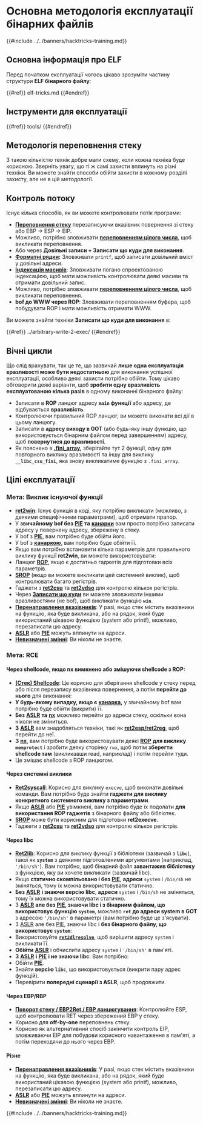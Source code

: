 # Основна методологія експлуатації бінарних файлів

{{#include ../../banners/hacktricks-training.md}}

## Основна інформація про ELF

Перед початком експлуатації чогось цікаво зрозуміти частину структури **ELF бінарного файлу**:

{{#ref}}
elf-tricks.md
{{#endref}}

## Інструменти для експлуатації

{{#ref}}
tools/
{{#endref}}

## Методологія переповнення стеку

З такою кількістю технік добре мати схему, коли кожна техніка буде корисною. Зверніть увагу, що ті ж самі захисти вплинуть на різні техніки. Ви можете знайти способи обійти захисти в кожному розділі захисту, але не в цій методології.

## Контроль потоку

Існує кілька способів, як ви можете контролювати потік програми:

- [**Переповнення стеку**](../stack-overflow/) перезаписуючи вказівник повернення зі стеку або EBP -> ESP -> EIP.
- Можливо, потрібно зловживати [**переповненням цілого числа**](../integer-overflow.md), щоб викликати переповнення.
- Або через **Довільні записи + Записати що куди для виконання**.
- [**Форматні рядки**](../format-strings/)**:** Зловживати `printf`, щоб записати довільний вміст у довільні адреси.
- [**Індексація масивів**](../array-indexing.md): Зловживати погано спроектованою індексацією, щоб мати можливість контролювати деякі масиви та отримати довільний запис.
- Можливо, потрібно зловживати [**переповненням цілого числа**](../integer-overflow.md), щоб викликати переповнення.
- **bof до WWW через ROP**: Зловживати переповненням буфера, щоб побудувати ROP і мати можливість отримати WWW.

Ви можете знайти техніки **Записати що куди для виконання** в:

{{#ref}}
../arbitrary-write-2-exec/
{{#endref}}

## Вічні цикли

Що слід врахувати, так це те, що зазвичай **лише одна експлуатація вразливості може бути недостатньою** для виконання успішної експлуатації, особливо деякі захисти потрібно обійти. Тому цікаво обговорити деякі варіанти, щоб **зробити одну вразливість експлуатованою кілька разів** в одному виконанні бінарного файлу:

- Записати в **ROP** ланцюг адресу **`main` функції** або адресу, де відбувається **вразливість**.
- Контролюючи правильний ROP ланцюг, ви можете виконати всі дії в цьому ланцюгу.
- Записати в **адресу виходу в GOT** (або будь-яку іншу функцію, що використовується бінарним файлом перед завершенням) адресу, щоб **повернутися до вразливості**.
- Як пояснено в [**.fini_array**](../arbitrary-write-2-exec/www2exec-.dtors-and-.fini_array.md#eternal-loop)**,** зберігайте тут 2 функції, одну для повторного виклику вразливості та іншу для виклику **`__libc_csu_fini`**, яка знову викликатиме функцію з `.fini_array`.

## Цілі експлуатації

### Мета: Виклик існуючої функції

- [**ret2win**](./#ret2win): Існує функція в коді, яку потрібно викликати (можливо, з деякими специфічними параметрами), щоб отримати прапор.
- У **звичайному bof без** [**PIE**](../common-binary-protections-and-bypasses/pie/) **та** [**канарки**](../common-binary-protections-and-bypasses/stack-canaries/) вам просто потрібно записати адресу у повернену адресу, збережену в стеку.
- У bof з [**PIE**](../common-binary-protections-and-bypasses/pie/), вам потрібно буде обійти його.
- У bof з [**канаркою**](../common-binary-protections-and-bypasses/stack-canaries/), вам потрібно буде обійти її.
- Якщо вам потрібно встановити кілька параметрів для правильного виклику функції **ret2win**, ви можете використовувати:
- Ланцюг [**ROP**](./#rop-and-ret2...-techniques), якщо є достатньо гаджетів для підготовки всіх параметрів.
- [**SROP**](../rop-return-oriented-programing/srop-sigreturn-oriented-programming/) (якщо ви можете викликати цей системний виклик), щоб контролювати багато регістрів.
- Гаджети з [**ret2csu**](../rop-return-oriented-programing/ret2csu.md) та [**ret2vdso**](../rop-return-oriented-programing/ret2vdso.md) для контролю кількох регістрів.
- Через [**Записати що куди**](../arbitrary-write-2-exec/) ви можете зловживати іншими вразливостями (не bof), щоб викликати функцію **`win`**.
- [**Перенаправлення вказівників**](../stack-overflow/pointer-redirecting.md): У разі, якщо стек містить вказівники на функцію, яка буде викликана, або на рядок, який буде використаний цікавою функцією (system або printf), можливо, перезаписати цю адресу.
- [**ASLR**](../common-binary-protections-and-bypasses/aslr/) або [**PIE**](../common-binary-protections-and-bypasses/pie/) можуть вплинути на адреси.
- [**Невизначені змінні**](../stack-overflow/uninitialized-variables.md): Ви ніколи не знаєте.

### Мета: RCE

#### Через shellcode, якщо nx вимкнено або змішуючи shellcode з ROP:

- [**(Стек) Shellcode**](./#stack-shellcode): Це корисно для зберігання shellcode у стеку перед або після перезапису вказівника повернення, а потім **перейти до нього** для виконання:
- **У будь-якому випадку, якщо є** [**канарка**](../common-binary-protections-and-bypasses/stack-canaries/)**,** у звичайному bof вам потрібно буде обійти (викрити) її.
- **Без** [**ASLR**](../common-binary-protections-and-bypasses/aslr/) **та** [**nx**](../common-binary-protections-and-bypasses/no-exec-nx.md) можливо перейти до адреси стеку, оскільки вона ніколи не зміниться.
- **З** [**ASLR**](../common-binary-protections-and-bypasses/aslr/) вам знадобляться техніки, такі як [**ret2esp/ret2reg**](../rop-return-oriented-programing/ret2esp-ret2reg.md), щоб перейти до неї.
- **З** [**nx**](../common-binary-protections-and-bypasses/no-exec-nx.md), вам потрібно буде використовувати деякі [**ROP**](../rop-return-oriented-programing/) **для виклику `memprotect`** і зробити деяку сторінку `rwx`, щоб потім **зберегти shellcode там** (викликавши read, наприклад) і потім перейти туди.
- Це змішає shellcode з ROP ланцюгом.

#### Через системні виклики

- [**Ret2syscall**](../rop-return-oriented-programing/rop-syscall-execv/): Корисно для виклику `execve`, щоб виконати довільні команди. Вам потрібно буде знайти **гаджети для виклику конкретного системного виклику з параметрами**.
- Якщо [**ASLR**](../common-binary-protections-and-bypasses/aslr/) або [**PIE**](../common-binary-protections-and-bypasses/pie/) увімкнені, вам потрібно буде їх подолати **для використання ROP гаджетів** з бінарного файлу або бібліотек.
- [**SROP**](../rop-return-oriented-programing/srop-sigreturn-oriented-programming/) може бути корисним для підготовки **ret2execve**.
- Гаджети з [**ret2csu**](../rop-return-oriented-programing/ret2csu.md) та [**ret2vdso**](../rop-return-oriented-programing/ret2vdso.md) для контролю кількох регістрів.

#### Через libc

- [**Ret2lib**](../rop-return-oriented-programing/ret2lib/): Корисно для виклику функції з бібліотеки (зазвичай з **`libc`**), такої як **`system`** з деякими підготовленими аргументами (наприклад, `'/bin/sh'`). Вам потрібно, щоб бінарний файл **завантажив бібліотеку** з функцією, яку ви хочете викликати (зазвичай libc).
- Якщо **статично скомпільовано і без** [**PIE**](../common-binary-protections-and-bypasses/pie/), **адреси** `system` і `/bin/sh` не зміняться, тому їх можна використовувати статично.
- **Без** [**ASLR**](../common-binary-protections-and-bypasses/aslr/) **і знаючи версію libc**, **адреси** `system` і `/bin/sh` не зміняться, тому їх можна використовувати статично.
- З [**ASLR**](../common-binary-protections-and-bypasses/aslr/) **але без** [**PIE**](../common-binary-protections-and-bypasses/pie/)**, знаючи libc і з бінарним файлом, що використовує функцію `system`**, можливо **`ret` до адреси system в GOT** з адресою `'/bin/sh'` в параметрі (вам потрібно буде це з'ясувати).
- З [ASLR](../common-binary-protections-and-bypasses/aslr/) але без [PIE](../common-binary-protections-and-bypasses/pie/), знаючи libc і **без бінарного файлу, що використовує `system`**:
- Використовуйте [**`ret2dlresolve`**](../rop-return-oriented-programing/ret2dlresolve.md), щоб вирішити адресу `system` і викликати її.
- **Обійти** [**ASLR**](../common-binary-protections-and-bypasses/aslr/) і обчислити адресу `system` і `'/bin/sh'` в пам'яті.
- **З** [**ASLR**](../common-binary-protections-and-bypasses/aslr/) **і** [**PIE**](../common-binary-protections-and-bypasses/pie/) **і не знаючи libc**: Вам потрібно:
- Обійти [**PIE**](../common-binary-protections-and-bypasses/pie/).
- Знайти **версію `libc`**, що використовується (викрити пару адрес функцій).
- Перевірити **попередні сценарії з ASLR**, щоб продовжити.

#### Через EBP/RBP

- [**Поворот стеку / EBP2Ret / EBP ланцюгування**](../stack-overflow/stack-pivoting-ebp2ret-ebp-chaining.md): Контролюйте ESP, щоб контролювати RET через збережений EBP у стеку.
- Корисно для **off-by-one** переповнень стеку.
- Корисно як альтернативний спосіб закінчити контроль EIP, зловживаючи EIP для побудови корисного навантаження в пам'яті, а потім переходячи до нього через EBP.

#### Різне

- [**Перенаправлення вказівників**](../stack-overflow/pointer-redirecting.md): У разі, якщо стек містить вказівники на функцію, яка буде викликана, або на рядок, який буде використаний цікавою функцією (system або printf), можливо, перезаписати цю адресу.
- [**ASLR**](../common-binary-protections-and-bypasses/aslr/) або [**PIE**](../common-binary-protections-and-bypasses/pie/) можуть вплинути на адреси.
- [**Невизначені змінні**](../stack-overflow/uninitialized-variables.md): Ви ніколи не знаєте.

{{#include ../../banners/hacktricks-training.md}}
